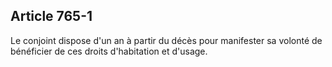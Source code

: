 Article 765-1
----
Le conjoint dispose d'un an à partir du décès pour manifester sa volonté de
bénéficier de ces droits d'habitation et d'usage.
